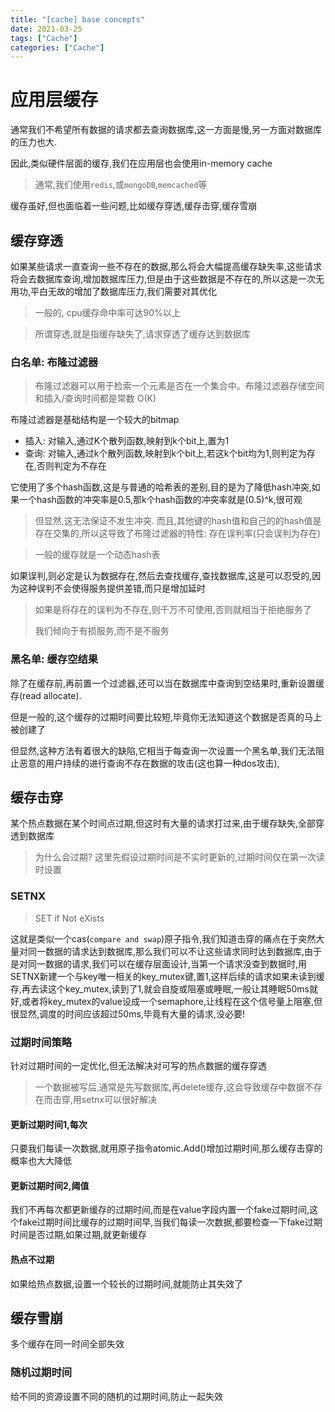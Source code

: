 ```yaml
---
title: "[cache] base concepts"
date: 2021-03-25
tags: ["Cache"]
categories: ["Cache"]
---
```


# 应用层缓存

通常我们不希望所有数据的请求都去查询数据库,这一方面是慢,另一方面对数据库的压力也大.

因此,类似硬件层面的缓存,我们在应用层也会使用in-memory cache

>  通常,我们使用`redis`,或`mongoDB`,`memcached`等

缓存虽好,但也面临着一些问题,比如缓存穿透,缓存击穿,缓存雪崩

## 缓存穿透

如果某些请求一直查询一些不存在的数据,那么将会大幅提高缓存缺失率,这些请求将会去数据库查询,增加数据库压力,但是由于这些数据是不存在的,所以这是一次无用功,平白无故的增加了数据库压力,我们需要对其优化

> 一般的, cpu缓存命中率可达90%以上

> 所谓穿透,就是指缓存缺失了,请求穿透了缓存达到数据库

### 白名单: 布隆过滤器

> 布隆过滤器可以用于检索一个元素是否在一个集合中。布隆过滤器存储空间和插入/查询时间都是常数 O(K)

布隆过滤器是基础结构是一个较大的bitmap

- 插入: 对输入,通过K个散列函数,映射到k个bit上,置为1
- 查询: 对输入,通过k个散列函数,映射到k个bit上,若这k个bit均为1,则判定为存在,否则判定为不存在

它使用了多个hash函数,这是与普通的哈希表的差别,目的是为了降低hash冲突,如果一个hash函数的冲突率是0.5,那k个hash函数的冲突率就是(0.5)^k,很可观

> 但显然,这无法保证不发生冲突. 而且,其他键的hash值和自己的的hash值是存在交集的,所以这导致了布隆过滤器的特性:  存在误判率(只会误判为存在)

> 一般的缓存就是一个动态hash表

如果误判,则必定是认为数据存在,然后去查找缓存,查找数据库,这是可以忍受的,因为这种误判不会使得服务提供差错,而只是增加延时

>  如果是将存在的误判为不存在,则千万不可使用,否则就相当于拒绝服务了
>
> 我们倾向于有损服务,而不是不服务

### 黑名单: 缓存空结果

除了在缓存前,再前置一个过滤器,还可以当在数据库中查询到空结果时,重新设置缓存(read allocate).

但是一般的,这个缓存的过期时间要比较短,毕竟你无法知道这个数据是否真的马上被创建了

但显然,这种方法有着很大的缺陷,它相当于每查询一次设置一个黑名单,我们无法阻止恶意的用户持续的进行查询不存在数据的攻击(这也算一种dos攻击),

## 缓存击穿

某个热点数据在某个时间点过期,但这时有大量的请求打过来,由于缓存缺失,全部穿透到数据库

> 为什么会过期? 这里先假设过期时间是不实时更新的,过期时间仅在第一次读时设置

### SETNX

> SET if Not eXists

这就是类似一个cas(`compare and swap`)原子指令,我们知道击穿的痛点在于突然大量对同一数据的请求达到数据库,那么我们可以不让这些请求同时达到数据库,由于是对同一数据的请求,我们可以在缓存层面设计,当第一个请求没查到数据时,用SETNX新建一个与key唯一相关的key_mutex键,置1,这样后续的请求如果未读到缓存,再去读这个key_mutex,读到了1,就会自旋或阻塞或睡眠,一般让其睡眠50ms就好,或者将key_mutex的value设成一个semaphore,让线程在这个信号量上阻塞,但很显然,调度的时间应该超过50ms,毕竟有大量的请求,没必要!

### 过期时间策略

针对过期时间的一定优化,但无法解决对可写的热点数据的缓存穿透

> 一个数据被写后,通常是先写数据库,再delete缓存,这会导致缓存中数据不存在而击穿,用setnx可以很好解决

#### 更新过期时间1,每次

只要我们每读一次数据,就用原子指令atomic.Add()增加过期时间,那么缓存击穿的概率也大大降低

#### 更新过期时间2,阈值

我们不再每次都更新缓存的过期时间,而是在value字段内置一个fake过期时间,这个fake过期时间比缓存的过期时间早,当我们每读一次数据,都要检查一下fake过期时间是否过期,如果过期,就更新缓存

#### 热点不过期

如果给热点数据,设置一个较长的过期时间,就能防止其失效了

## 缓存雪崩

多个缓存在同一时间全部失效

### 随机过期时间

给不同的资源设置不同的随机的过期时间,防止一起失效